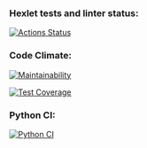 ### Hexlet tests and linter status:
[![Actions Status](https://github.com/dmsavvin/python-project-50/workflows/hexlet-check/badge.svg)](https://github.com/dmsavvin/python-project-50/actions)

### Code Climate:
[![Maintainability](https://api.codeclimate.com/v1/badges/5b5e07ef54ae7c2db3b9/maintainability)](https://codeclimate.com/github/dmsavvin/python-project-50/maintainability)

[![Test Coverage](https://api.codeclimate.com/v1/badges/5b5e07ef54ae7c2db3b9/test_coverage)](https://codeclimate.com/github/dmsavvin/python-project-50/test_coverage)

### Python CI:
[![Python CI](https://github.com/dmsavvin/python-project-50/actions/workflows/pyci.yml/badge.svg)](https://github.com/dmsavvin/python-project-50/actions/workflows/pyci.yml)